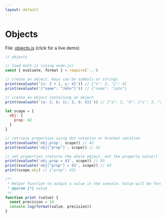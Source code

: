 ```yaml
---
layout: default
---
```


# Objects

File: [objects.js](objects.js) (click for a live demo)

```js
// objects

// load math.js (using node.js)
const { evaluate, format } = require('..')

// create an object. Keys can be symbols or strings
print(evaluate('{x: 2 + 1, y: 4}')) // {"x": 3, "y": 4}
print(evaluate('{"name": "John"}')) // {"name": "John"}

// create an object containing an object
print(evaluate('{a: 2, b: {c: 3, d: 4}}')) // {"a": 2, "b": {"c": 3, "d": 4}}

let scope = {
  obj: {
    prop: 42
  }
}

// retrieve properties using dot notation or bracket notation
print(evaluate('obj.prop', scope)) // 42
print(evaluate('obj["prop"]', scope)) // 42

// set properties (returns the whole object, not the property value!)
print(evaluate('obj.prop = 43', scope)) // 43
print(evaluate('obj["prop"] = 43', scope)) // 43
print(scope.obj) // {"prop": 43}

/**
 * Helper function to output a value in the console. Value will be formatted.
 * @param {*} value
 */
function print (value) {
  const precision = 14
  console.log(format(value, precision))
}

```

<!-- Note: This file is automatically generated. Changes made in this file will be overridden. -->


